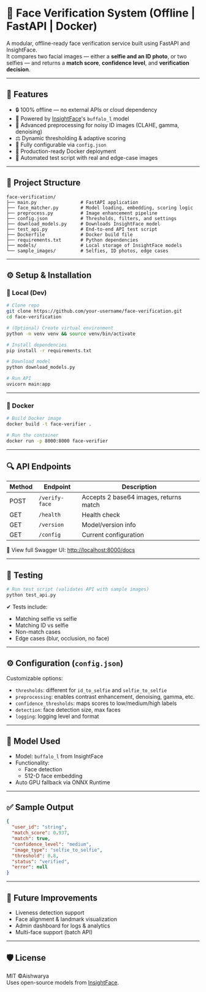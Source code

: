 
# 🧠 Face Verification System (Offline | FastAPI | Docker)

A modular, offline-ready face verification service built using FastAPI and InsightFace.  
It compares two facial images — either a **selfie and an ID photo**, or two selfies — and returns a **match score**, **confidence level**, and **verification decision**.

---

## 🚀 Features

- 🔒 100% offline — no external APIs or cloud dependency
- 🧠 Powered by [InsightFace](https://github.com/deepinsight/insightface)'s `buffalo_l` model
- 🧼 Advanced preprocessing for noisy ID images (CLAHE, gamma, denoising)
- ⚖️ Dynamic thresholding & adaptive scoring
- 🔧 Fully configurable via `config.json`
- 🐳 Production-ready Docker deployment
- 🧪 Automated test script with real and edge-case images

---

## 📁 Project Structure

```
face-verification/
├── main.py                # FastAPI application
├── face_matcher.py        # Model loading, embedding, scoring logic
├── preprocess.py          # Image enhancement pipeline
├── config.json            # Thresholds, filters, and settings
├── download_models.py     # Downloads InsightFace model
├── test_api.py            # End-to-end API test script
├── Dockerfile             # Docker build file
├── requirements.txt       # Python dependencies
├── models/                # Local storage of InsightFace models
└── sample_images/         # Selfies, ID photos, edge cases
```

---

## ⚙️ Setup & Installation

### 🔧 Local (Dev)
```bash
# Clone repo
git clone https://github.com/your-username/face-verification.git
cd face-verification

# (Optional) Create virtual environment
python -m venv venv && source venv/bin/activate

# Install dependencies
pip install -r requirements.txt

# Download model
python download_models.py

# Run API
uvicorn main:app
```

---

### 🐳 Docker
```bash
# Build Docker image
docker build -t face-verifier .

# Run the container
docker run -p 8000:8000 face-verifier
```

---

## 🔍 API Endpoints

| Method | Endpoint        | Description                          |
|--------|------------------|--------------------------------------|
| POST   | `/verify-face`   | Accepts 2 base64 images, returns match |
| GET    | `/health`        | Health check                         |
| GET    | `/version`       | Model/version info                   |
| GET    | `/config`        | Current configuration                |

📌 View full Swagger UI: [http://localhost:8000/docs](http://localhost:8000/docs)

---

## 🧪 Testing

```bash
# Run test script (validates API with sample images)
python test_api.py
```

✔ Tests include:
- Matching selfie vs selfie
- Matching ID vs selfie
- Non-match cases
- Edge cases (blur, occlusion, no face)

---

## ⚙️ Configuration (`config.json`)

Customizable options:
- `thresholds`: different for `id_to_selfie` and `selfie_to_selfie`
- `preprocessing`: enables contrast enhancement, denoising, gamma, etc.
- `confidence_thresholds`: maps scores to low/medium/high labels
- `detection`: face detection size, max faces
- `logging`: logging level and format

---

## 🧠 Model Used

- Model: `buffalo_l` from InsightFace
- Functionality:
  - Face detection
  - 512-D face embedding
- Auto GPU fallback via ONNX Runtime

---

## ✅ Sample Output

```json
{
  "user_id": "string",
  "match_score": 0.937,
  "match": true,
  "confidence_level": "medium",
  "image_type": "selfie_to_selfie",
  "threshold": 0.8,
  "status": "verified",
  "error": null
}
```

---

## 📌 Future Improvements

- Liveness detection support
- Face alignment & landmark visualization
- Admin dashboard for logs & analytics
- Multi-face support (batch API)

---

## 🛡 License

MIT ©Aishwarya  
Uses open-source models from [InsightFace](https://github.com/deepinsight/insightface).
